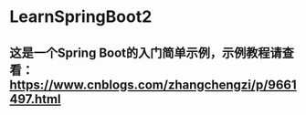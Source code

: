 # LearnSpringBoot2
## 这是一个Spring Boot的入门简单示例，示例教程请查看：https://www.cnblogs.com/zhangchengzi/p/9661497.html
